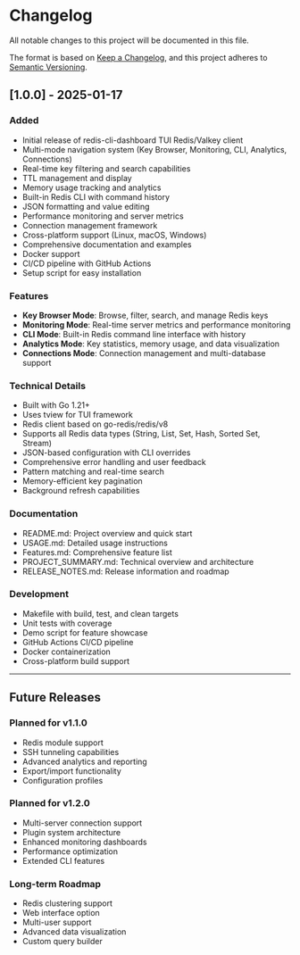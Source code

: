 # Changelog

All notable changes to this project will be documented in this file.

The format is based on [Keep a Changelog](https://keepachangelog.com/en/1.0.0/),
and this project adheres to [Semantic Versioning](https://semver.org/spec/v2.0.0.html).

## [1.0.0] - 2025-01-17

### Added
- Initial release of redis-cli-dashboard TUI Redis/Valkey client
- Multi-mode navigation system (Key Browser, Monitoring, CLI, Analytics, Connections)
- Real-time key filtering and search capabilities
- TTL management and display
- Memory usage tracking and analytics
- Built-in Redis CLI with command history
- JSON formatting and value editing
- Performance monitoring and server metrics
- Connection management framework
- Cross-platform support (Linux, macOS, Windows)
- Comprehensive documentation and examples
- Docker support
- CI/CD pipeline with GitHub Actions
- Setup script for easy installation

### Features
- **Key Browser Mode**: Browse, filter, search, and manage Redis keys
- **Monitoring Mode**: Real-time server metrics and performance monitoring
- **CLI Mode**: Built-in Redis command line interface with history
- **Analytics Mode**: Key statistics, memory usage, and data visualization
- **Connections Mode**: Connection management and multi-database support

### Technical Details
- Built with Go 1.21+
- Uses tview for TUI framework
- Redis client based on go-redis/redis/v8
- Supports all Redis data types (String, List, Set, Hash, Sorted Set, Stream)
- JSON-based configuration with CLI overrides
- Comprehensive error handling and user feedback
- Pattern matching and real-time search
- Memory-efficient key pagination
- Background refresh capabilities

### Documentation
- README.md: Project overview and quick start
- USAGE.md: Detailed usage instructions
- Features.md: Comprehensive feature list
- PROJECT_SUMMARY.md: Technical overview and architecture
- RELEASE_NOTES.md: Release information and roadmap

### Development
- Makefile with build, test, and clean targets
- Unit tests with coverage
- Demo script for feature showcase
- GitHub Actions CI/CD pipeline
- Docker containerization
- Cross-platform build support

---

## Future Releases

### Planned for v1.1.0
- Redis module support
- SSH tunneling capabilities
- Advanced analytics and reporting
- Export/import functionality
- Configuration profiles

### Planned for v1.2.0
- Multi-server connection support
- Plugin system architecture
- Enhanced monitoring dashboards
- Performance optimization
- Extended CLI features

### Long-term Roadmap
- Redis clustering support
- Web interface option
- Multi-user support
- Advanced data visualization
- Custom query builder
